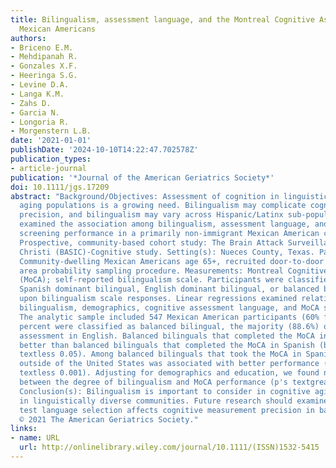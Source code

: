 ```yaml
---
title: Bilingualism, assessment language, and the Montreal Cognitive Assessment in
  Mexican Americans
authors:
- Briceno E.M.
- Mehdipanah R.
- Gonzales X.F.
- Heeringa S.G.
- Levine D.A.
- Langa K.M.
- Zahs D.
- Garcia N.
- Longoria R.
- Morgenstern L.B.
date: '2021-01-01'
publishDate: '2024-10-10T14:22:47.702578Z'
publication_types:
- article-journal
publication: '*Journal of the American Geriatrics Society*'
doi: 10.1111/jgs.17209
abstract: "Background/Objectives: Assessment of cognition in linguistically diverse
  aging populations is a growing need. Bilingualism may complicate cognitive measurement
  precision, and bilingualism may vary across Hispanic/Latinx sub-populations. We
  examined the association among bilingualism, assessment language, and cognitive
  screening performance in a primarily non-immigrant Mexican American community. Design(s):
  Prospective, community-based cohort study: The Brain Attack Surveillance in Corpus
  Christi (BASIC)-Cognitive study. Setting(s): Nueces County, Texas. Participant(s):
  Community-dwelling Mexican Americans age 65+, recruited door-to-door using a two-stage
  area probability sampling procedure. Measurements: Montreal Cognitive Assessment
  (MoCA); self-reported bilingualism scale. Participants were classified as monolingual,
  Spanish dominant bilingual, English dominant bilingual, or balanced bilingual based
  upon bilingualism scale responses. Linear regressions examined relationships among
  bilingualism, demographics, cognitive assessment language, and MoCA scores. Result(s):
  The analytic sample included 547 Mexican American participants (60% female). Fifty-eight
  percent were classified as balanced bilingual, the majority (88.6%) of whom selected
  assessment in English. Balanced bilinguals that completed the MoCA in English performed
  better than balanced bilinguals that completed the MoCA in Spanish (b = -4.0, p
  textless 0.05). Among balanced bilinguals that took the MoCA in Spanish, education
  outside of the United States was associated with better performance (b = 4.4, p
  textless 0.001). Adjusting for demographics and education, we found no association
  between the degree of bilingualism and MoCA performance (p's textgreater 0.10).
  Conclusion(s): Bilingualism is important to consider in cognitive aging studies
  in linguistically diverse communities. Future research should examine whether cognitive
  test language selection affects cognitive measurement precision in balanced bilinguals.Copyright
  © 2021 The American Geriatrics Society."
links:
- name: URL
  url: http://onlinelibrary.wiley.com/journal/10.1111/(ISSN)1532-5415
---
```

